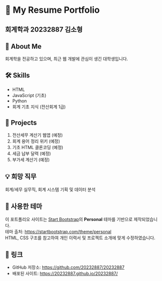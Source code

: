 # 💼 My Resume Portfolio

## 회계학과 20232887 김소형

## 👋 About Me
회계학을 전공하고 있으며, 최근 웹 개발에 관심이 생긴 대학생입니다.

## 🛠 Skills
- HTML
- JavaScript (기초)
- Python
- 회계 기초 지식 (전산회계 1급)

## 📂 Projects
1. 전산세무 계산기 웹앱 (예정)
2. 회계 용어 정리 위키 (예정)
3. 기초 HTML 클론코딩 (예정)
4. 세금 납부 달력 (예정)  
5. 부가세 계산기 (예정)

## 💡 희망 직무
회계/세무 실무직, 회계 시스템 기획 및 데이터 분석

## 🎨 사용한 테마

이 포트폴리오 사이트는 [Start Bootstrap](https://startbootstrap.com/)의 **Personal** 테마를 기반으로 제작되었습니다.  
테마 출처: https://startbootstrap.com/theme/personal  
HTML, CSS 구조를 참고하여 개인 이력서 및 프로젝트 소개에 맞게 수정하였습니다.

## 📎 링크
- GitHub 저장소: https://github.com/20232887/20232887
- 배포된 사이트: https://20232887.github.io/20232887/

